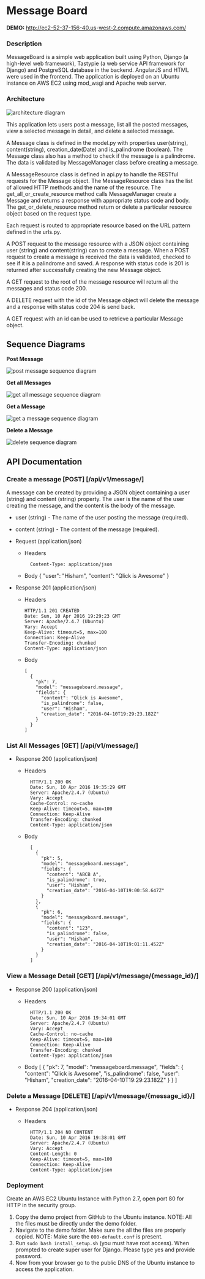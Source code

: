 # Message Board

**DEMO:** http://ec2-52-37-156-40.us-west-2.compute.amazonaws.com/

### Description
MessageBoard is a simple web application built using Python, Django (a high-level web framework), Tastypie (a web service API framework for Django) and PostgreSQL database in the backend. AngularJS and HTML were used in the frontend. The application is deployed on an Ubuntu instance on AWS EC2 using mod_wsgi and Apache web server.


### Architecture
![architecture diagram](http://s30.postimg.org/8tqpj58ap/arc.png)

This application lets users post a message, list all the posted messages, view a selected message in detail, and delete a selected message. 

A Message class is defined in the model.py with properties user(string), content(string), creation_date(Date) and is_palindrome (boolean). The Message class also has a method to check if the message is a palindrome. The data is validated by MessageManager class before creating a message.

A MessageResource class is defined in api.py to handle the RESTful requests for the Message object. The MessageResource class has the list of allowed HTTP methods and the name of the resource. The get_all_or_create_resource method calls MessageManager create a Message and returns a response with appropriate status code and body. The get_or_delete_resource method return or delete a particular resource object based on the request type.

Each request is routed to appropriate resource based on the URL pattern defined in the urls.py.

A POST request to the message resource with a JSON object containing user (string) and content(string) can to create a message. When a POST request to create a message is received the data is validated, checked to see if it is a palindrome and saved. A response with status code is 201 is returned after successfully creating the new Message object.

A GET request to the root of the message resource will return all the messages and status code 200. 

A DELETE request with the id of the Message object will delete the message and a response with status code 204 is send back. 

A GET request with an id can be used to retrieve a particular Message object.


## Sequence Diagrams
    
**Post Message**

![post message sequence diagram](http://s17.postimg.org/mm1jf61of/post.png)

**Get all Messages**

![get all message sequence diagram](http://s23.postimg.org/gfio9g4rv/get_All.png)

**Get a Message**

![get a message sequence diagram](http://s24.postimg.org/fcxsl4no5/get.png)

**Delete a Message**

![delete sequence diagram](http://s28.postimg.org/v7yvngwct/delete.png)

## API Documentation 

### Create a message [POST] [/api/v1/message/]

A message can be created by providing a JSON object containing a user (string) and content (string) property. The user is the name of the user creating the message, and the content is the body of the message.

+ user (string) - The name of the user posting the message (required). 
+ content (string) - The content of the message (required).

+ Request (application/json)
    + Headers

            Content-Type: application/json

    + Body
        {
            "user": "Hisham",
            "content": "Qlick is Awesome"
        }

+ Response 201 (application/json)

    + Headers

          HTTP/1.1 201 CREATED
          Date: Sun, 10 Apr 2016 19:29:23 GMT
          Server: Apache/2.4.7 (Ubuntu)
          Vary: Accept
          Keep-Alive: timeout=5, max=100
          Connection: Keep-Alive
          Transfer-Encoding: chunked
          Content-Type: application/json

    + Body

          [
            {
              "pk": 7,
              "model": "messageboard.message",
              "fields": {
                "content": "Qlick is Awesome",
                "is_palindrome": false,
                "user": "Hisham",
                "creation_date": "2016-04-10T19:29:23.182Z"
              }
            }
          ]

### List All Messages [GET] [/api/v1/message/]

+ Response 200 (application/json)

    + Headers

            HTTP/1.1 200 OK
            Date: Sun, 10 Apr 2016 19:35:29 GMT
            Server: Apache/2.4.7 (Ubuntu)
            Vary: Accept
            Cache-Control: no-cache
            Keep-Alive: timeout=5, max=100
            Connection: Keep-Alive
            Transfer-Encoding: chunked
            Content-Type: application/json

    + Body

            [
              {
                "pk": 5,
                "model": "messageboard.message",
                "fields": {
                  "content": "ABCB A",
                  "is_palindrome": true,
                  "user": "Hisham",
                  "creation_date": "2016-04-10T19:00:58.647Z"
                }
              },
              {
                "pk": 6,
                "model": "messageboard.message",
                "fields": {
                  "content": "123",
                  "is_palindrome": false,
                  "user": "Hisham",
                  "creation_date": "2016-04-10T19:01:11.452Z"
                }
              }
            ]

### View a Message Detail [GET] [/api/v1/message/{message_id}/]

+ Response 200 (application/json)

    + Headers
    
            HTTP/1.1 200 OK
            Date: Sun, 10 Apr 2016 19:34:01 GMT
            Server: Apache/2.4.7 (Ubuntu)
            Vary: Accept
            Cache-Control: no-cache
            Keep-Alive: timeout=5, max=100
            Connection: Keep-Alive
            Transfer-Encoding: chunked
            Content-Type: application/json

    + Body
            [
              {
                "pk": 7,
                "model": "messageboard.message",
                "fields": {
                  "content": "Qlick is Awesome",
                  "is_palindrome": false,
                  "user": "Hisham",
                  "creation_date": "2016-04-10T19:29:23.182Z"
                }
              }
            ]
        
        
### Delete a Message [DELETE] [/api/v1/message/{message_id}/]

+ Response 204 (application/json)

    + Headers
    
            HTTP/1.1 204 NO CONTENT
            Date: Sun, 10 Apr 2016 19:38:01 GMT
            Server: Apache/2.4.7 (Ubuntu)
            Vary: Accept
            Content-Length: 0
            Keep-Alive: timeout=5, max=100
            Connection: Keep-Alive
            Content-Type: application/json


### Deployment

Create an AWS EC2 Ubuntu Instance with Python 2.7, open port 80 for HTTP in the security group.

1. Copy the demo project from GitHub to the Ubuntu instance. NOTE: All the files must be directly under the demo folder.
2. Navigate to the demo folder. Make sure the all the files are properly copied. NOTE: Make sure the `000-default.conf` is present.
3. Run `sudo bash install_setup.sh` (you must have root access). When prompted to create super user for Django. Please type yes and provide password.
4. Now from your browser go to the public DNS of the Ubuntu instance to access the application.

